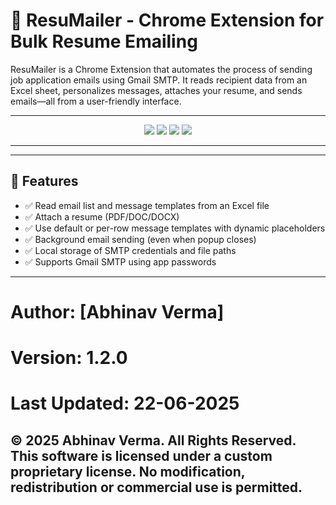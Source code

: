 # 📧 ResuMailer - Chrome Extension for Bulk Resume Emailing

ResuMailer is a Chrome Extension that automates the process of sending job application emails using Gmail SMTP. It reads recipient data from an Excel sheet, personalizes messages, attaches your resume, and sends emails—all from a user-friendly interface.

---

<p align="center">
  <img src="https://img.shields.io/badge/status-active-brightgreen?style=for-the-badge" />
  <img src="https://img.shields.io/badge/build-passing-success?style=for-the-badge" />
  <img src="https://img.shields.io/badge/license-Proprietary-red?style=for-the-badge" />
  <img src="https://img.shields.io/badge/made%20by-Abhinav%20Verma-blueviolet?style=for-the-badge" />
</p>

---

---

## 🚀 Features

- ✅ Read email list and message templates from an Excel file
- ✅ Attach a resume (PDF/DOC/DOCX)
- ✅ Use default or per-row message templates with dynamic placeholders
- ✅ Background email sending (even when popup closes)
- ✅ Local storage of SMTP credentials and file paths
- ✅ Supports Gmail SMTP using app passwords

---

# Author: [Abhinav Verma]

# Version: 1.2.0

# Last Updated: 22-06-2025

## © 2025 Abhinav Verma. All Rights Reserved. This software is licensed under a custom proprietary license. No modification, redistribution or commercial use is permitted.

